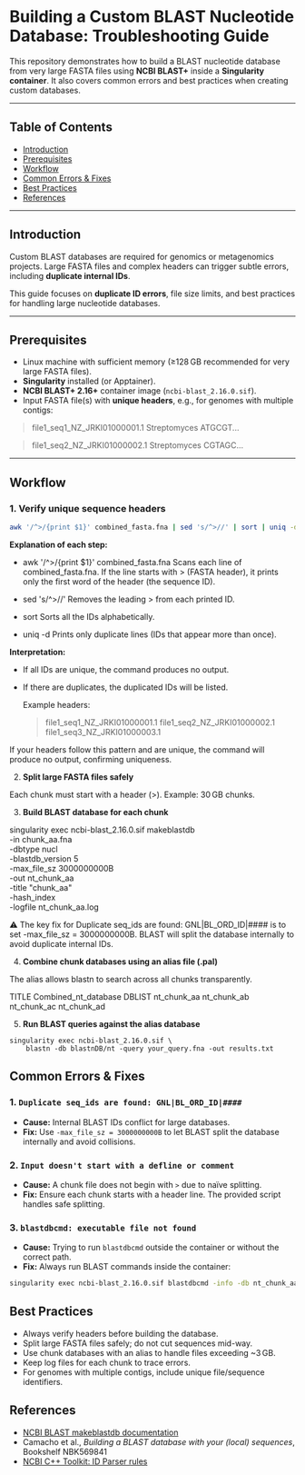 # Building a Custom BLAST Nucleotide Database: Troubleshooting Guide

This repository demonstrates how to build a BLAST nucleotide database from very large FASTA files using **NCBI BLAST+** inside a **Singularity container**. It also covers common errors and best practices when creating custom databases.

---

## Table of Contents

- [Introduction](#introduction)  
- [Prerequisites](#prerequisites)  
- [Workflow](#workflow)  
- [Common Errors & Fixes](#common-errors--fixes)  
- [Best Practices](#best-practices)  
- [References](#references)  

---

## Introduction

Custom BLAST databases are required for genomics or metagenomics projects. Large FASTA files and complex headers can trigger subtle errors, including **duplicate internal IDs**.

This guide focuses on **duplicate ID errors**, file size limits, and best practices for handling large nucleotide databases.

---

## Prerequisites

- Linux machine with sufficient memory (≥128 GB recommended for very large FASTA files).  
- **Singularity** installed (or Apptainer).  
- **NCBI BLAST+ 2.16+** container image (`ncbi-blast_2.16.0.sif`).  
- Input FASTA file(s) with **unique headers**, e.g., for genomes with multiple contigs:

> file1_seq1_NZ_JRKI01000001.1 Streptomyces
ATGCGT...

> file1_seq2_NZ_JRKI01000002.1 Streptomyces
CGTAGC...


---

## Workflow

### **1. Verify unique sequence headers**

```bash
awk '/^>/{print $1}' combined_fasta.fna | sed 's/^>//' | sort | uniq -d
```

**Explanation of each step:**

- awk '/^>/{print $1}' combined_fasta.fna
  Scans each line of combined_fasta.fna. If the line starts with > (FASTA header), it prints only the first word of the header (the sequence ID).

- sed 's/^>//'
  Removes the leading > from each printed ID.

- sort
  Sorts all the IDs alphabetically.

- uniq -d
  Prints only duplicate lines (IDs that appear more than once).

**Interpretation:**

- If all IDs are unique, the command produces no output.

- If there are duplicates, the duplicated IDs will be listed.

  Example headers:

  >file1_seq1_NZ_JRKI01000001.1
  >file1_seq2_NZ_JRKI01000002.1
  >file1_seq3_NZ_JRKI01000003.1


If your headers follow this pattern and are unique, the command will produce no output, confirming uniqueness.

2. **Split large FASTA files safely**

Each chunk must start with a header (>). Example: 30 GB chunks.

3. **Build BLAST database for each chunk**

singularity exec ncbi-blast_2.16.0.sif makeblastdb \
    -in chunk_aa.fna \
    -dbtype nucl \
    -blastdb_version 5 \
    -max_file_sz 3000000000B \
    -out nt_chunk_aa \
    -title "chunk_aa" \
    -hash_index \
    -logfile nt_chunk_aa.log

⚠️ The key fix for Duplicate seq_ids are found: GNL|BL_ORD_ID|#### is to set -max_file_sz = 3000000000B. BLAST will split the database internally to avoid duplicate internal IDs.

4. **Combine chunk databases using an alias file (.pal)**
   
The alias allows blastn to search across all chunks transparently.

TITLE Combined_nt_database
DBLIST nt_chunk_aa nt_chunk_ab nt_chunk_ac nt_chunk_ad


5. **Run BLAST queries against the alias database**

```
singularity exec ncbi-blast_2.16.0.sif \
    blastn -db blastnDB/nt -query your_query.fna -out results.txt
```

## Common Errors & Fixes

### 1. `Duplicate seq_ids are found: GNL|BL_ORD_ID|####`

- **Cause:** Internal BLAST IDs conflict for large databases.  
- **Fix:** Use `-max_file_sz = 3000000000B` to let BLAST split the database internally and avoid collisions.

### 2. `Input doesn't start with a defline or comment`

- **Cause:** A chunk file does not begin with `>` due to naïve splitting.  
- **Fix:** Ensure each chunk starts with a header line. The provided script handles safe splitting.

### 3. `blastdbcmd: executable file not found`

- **Cause:** Trying to run `blastdbcmd` outside the container or without the correct path.  
- **Fix:** Always run BLAST commands inside the container:

```bash
singularity exec ncbi-blast_2.16.0.sif blastdbcmd -info -db nt_chunk_aa
```

## Best Practices

- Always verify headers before building the database.  
- Split large FASTA files safely; do not cut sequences mid-way.  
- Use chunk databases with an alias to handle files exceeding ~3 GB.  
- Keep log files for each chunk to trace errors.  
- For genomes with multiple contigs, include unique file/sequence identifiers.  

## References

- [NCBI BLAST makeblastdb documentation](https://blast.ncbi.nlm.nih.gov/Blast.cgi)  
- Camacho et al., *Building a BLAST database with your (local) sequences*, Bookshelf NBK569841  
- [NCBI C++ Toolkit: ID Parser rules](https://ncbi.github.io/cxx-toolkit/pages/ch_demo#ch_demo.T5)


